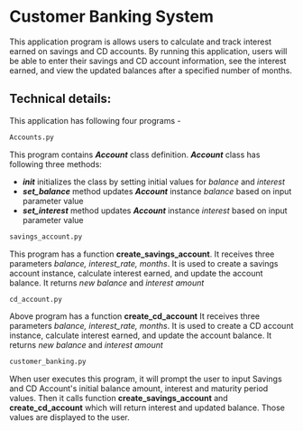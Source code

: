 # Customer Banking System
This application program is allows users to calculate and track interest earned on savings 
and CD accounts. By running this application, users will be able to enter their 
savings and CD account information, see the interest earned, and view the 
updated balances after a specified number of months.

## Technical details:
This application has following four programs - 
```python 
Accounts.py
```
This program contains ***Account*** class definition. 
    ***Account*** class has following three methods:
- ***init*** initializes the class by setting initial values for *balance* and *interest*
- ***set_balance*** method updates ***Account*** instance *balance* based on input parameter value
- ***set_interest*** method updates ***Account*** instance *interest* based on input parameter value  


```python
savings_account.py
```
This program has a function **create_savings_account**.
It receives three parameters *balance, interest_rate, months*.
It is used to create a savings account instance, calculate interest earned, and update the account balance.
It returns *new balance* and *interest amount*


```python
cd_account.py
```
Above program has a function **create_cd_account**
It receives three parameters *balance, interest_rate, months*.
It is used to create a CD account instance, calculate interest earned, and update the account balance.
It returns *new balance* and *interest amount*


```python
customer_banking.py
```
When user executes this program, it will prompt the user to input Savings and CD Account's initial
balance amount, interest and maturity period values. 
Then it calls function **create_savings_account** and **create_cd_account** which will return 
interest and updated balance. Those values are displayed to the user. 

